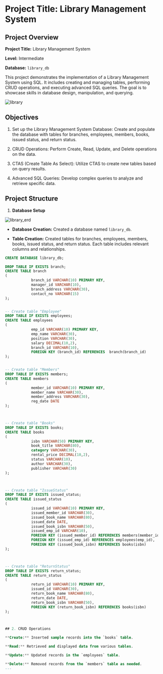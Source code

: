 # Project Title: Library Management System
## Project Overview

**Project Title:** Library Management System

**Level:** Intermediate

**Database:** `library_db`

This project demonstrates the implementation of a Library Management System using SQL. It includes creating and managing tables, performing CRUD operations, and executing advanced SQL queries. The goal is to showcase skills in database design, manipulation, and querying.


![library](https://github.com/user-attachments/assets/1440c86b-909c-4776-b59a-95d16cfa103e)

## Objectives

1. Set up the Library Management System Database: Create and populate the database with tables for branches, employees, members, books, issued status, and return status.

2. CRUD Operations: Perform Create, Read, Update, and Delete operations on the data.

3. CTAS (Create Table As Select): Utilize CTAS to create new tables based on query results.

4. Advanced SQL Queries: Develop complex queries to analyze and retrieve specific data.


## Project Structure

1. **Database Setup**

![library_erd](https://github.com/user-attachments/assets/e5573066-2bed-428e-9c3c-05d9fa217c47)

- **Database Creation:** Created a database named `library_db`.

- **Table Creation:** Created tables for branches, employees, members, books, issued status, and return status. Each table includes relevant columns and relationships.

```sql
CREATE DATABASE library_db;

DROP TABLE IF EXISTS branch;
CREATE TABLE branch
(
            branch_id VARCHAR(10) PRIMARY KEY,
            manager_id VARCHAR(10),
            branch_address VARCHAR(30),
            contact_no VARCHAR(15)
);


-- Create table "Employee"
DROP TABLE IF EXISTS employees;
CREATE TABLE employees
(
            emp_id VARCHAR(10) PRIMARY KEY,
            emp_name VARCHAR(30),
            position VARCHAR(30),
            salary DECIMAL(10,2),
            branch_id VARCHAR(10),
            FOREIGN KEY (branch_id) REFERENCES  branch(branch_id)
);


-- Create table "Members"
DROP TABLE IF EXISTS members;
CREATE TABLE members
(
            member_id VARCHAR(10) PRIMARY KEY,
            member_name VARCHAR(30),
            member_address VARCHAR(30),
            reg_date DATE
);



-- Create table "Books"
DROP TABLE IF EXISTS books;
CREATE TABLE books
(
            isbn VARCHAR(50) PRIMARY KEY,
            book_title VARCHAR(80),
            category VARCHAR(30),
            rental_price DECIMAL(10,2),
            status VARCHAR(10),
            author VARCHAR(30),
            publisher VARCHAR(30)
);



-- Create table "IssueStatus"
DROP TABLE IF EXISTS issued_status;
CREATE TABLE issued_status
(
            issued_id VARCHAR(10) PRIMARY KEY,
            issued_member_id VARCHAR(30),
            issued_book_name VARCHAR(80),
            issued_date DATE,
            issued_book_isbn VARCHAR(50),
            issued_emp_id VARCHAR(10),
            FOREIGN KEY (issued_member_id) REFERENCES members(member_id),
            FOREIGN KEY (issued_emp_id) REFERENCES employees(emp_id),
            FOREIGN KEY (issued_book_isbn) REFERENCES books(isbn) 
);



-- Create table "ReturnStatus"
DROP TABLE IF EXISTS return_status;
CREATE TABLE return_status
(
            return_id VARCHAR(10) PRIMARY KEY,
            issued_id VARCHAR(30),
            return_book_name VARCHAR(80),
            return_date DATE,
            return_book_isbn VARCHAR(50),
            FOREIGN KEY (return_book_isbn) REFERENCES books(isbn)
);



## 2. CRUD Operations

**Create:** Inserted sample records into the `books` table.

**Read:** Retrieved and displayed data from various tables.

**Update:** Updated records in the `employees` table.

**Delete:** Removed records from the `members` table as needed.
---

